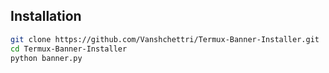 ## Installation

```bash
git clone https://github.com/Vanshchettri/Termux-Banner-Installer.git
cd Termux-Banner-Installer
python banner.py
